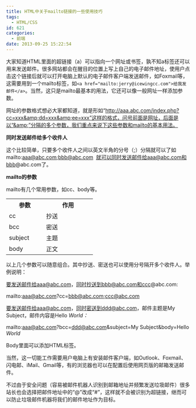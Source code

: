 ```yaml
---
title: HTML中关于mailto链接的一些使用技巧
tags:
  - HTML/CSS
id: 621
categories:
  - 前端
date: 2013-09-25 15:22:54
---
```


大家知道HTML里面的超链接（a）可以指向一个网址或书签，孰不知a标签还可以用来发送邮件。很多网站都会在醒目的位置上写上自己的电子邮件地址，使用户点击这个链接后就可以打开电脑上默认的电子邮件客户端发送邮件，如Foxmail等，这需要用到一个mailto标签，如`<a href="mailto:jerry@icewingcc.com">给我发邮件</a>`。当然，这只是mailto最基本的用法，它还可以像一般网址一样添加参数。

网址的参数格式想必大家都知道，就是形如“http://aaa.abc.com/index.php?cc=xxx&amp;dd=xxx&amp;ee=xxx”这样的格式，问号前面是网址，后面是以“&amp;”分隔的多个参数，我们重点来说下这些参数和mailto的基本用法。

**同时发送邮件给多个收件人**

这个比较简单，只要多个收件人之间以英文半角的分号（;）分隔就可以了如 mailto:aaa@abc.com;bbb@abc.com  就可以同时发送邮件给aaa@abc.com和bbb@abc.com了。

**mailto的参数**

mailto有几个常用参数，如cc、body等。

<table>
<tbody>
<tr>
<th style="width:30%">参数</th>
<th style="width:40%">作用</th>
</tr>
<tr>
<td>cc</td>
<td>抄送</td>
</tr>
<tr>
<td>bcc</td>
<td>密送</td>
</tr>
<tr>
<td>subject</td>
<td>主题</td>
</tr>
<tr>
<td>body</td>
<td>正文</td>
</tr>
</tbody>
</table>

以上几个参数可以随意组合。其中抄送、密送也可以使用分号隔开多个收件人。举例说明：

要发送邮件给aaa@abc.com，同时抄送到bbb@abc.com和ccc@abc.com:

mailto:aaa@abc.com?cc=bbb@abc.com;ccc@abc.com

要发送邮件给aaa@abc.com，同时密送到ddd@abc.com，邮件主题是My Subject，邮件内容是Hello _World：_

mailto:aaa@abc.com?bcc=ddd@abc.com&amp;subject=My Subject&amp;body=Hello <i>World</i>

Body里面可以添加HTML标签。

当然，这一切能工作需要用户电脑上有安装邮件客户端，如Outlook、Foxmail、闪电邮、iMail、Gmail等，有的浏览器也可以在配置后使用网页版的邮箱发送邮件。

不过由于安全问题（容易被邮件机器人识别到邮箱地址并频繁发送垃圾邮件）很多站长也会选择把邮件地址中的“@”改成“#”，这样就不会被识别为超链接，继而可以防止垃圾邮件机器将我们的邮件地址作为目标。
